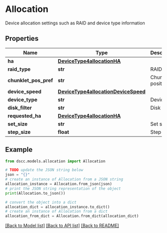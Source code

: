 # Allocation

Device allocation settings such as RAID and device type information

## Properties

Name | Type | Description | Notes
------------ | ------------- | ------------- | -------------
**ha** | [**DeviceType4allocationHA**](DeviceType4allocationHA.md) |  | [optional] 
**raid_type** | **str** | RAID type | [optional] 
**chunklet_pos_pref** | **str** | Chunklets position | [optional] 
**device_speed** | [**DeviceType4allocationDeviceSpeed**](DeviceType4allocationDeviceSpeed.md) |  | [optional] 
**device_type** | **str** | Device type | [optional] 
**disk_filter** | **str** | Disk filter | [optional] 
**requested_ha** | [**DeviceType4allocationHA**](DeviceType4allocationHA.md) |  | [optional] 
**set_size** | **str** | Set size | [optional] 
**step_size** | **float** | Step size | [optional] 

## Example

```python
from dscc.models.allocation import Allocation

# TODO update the JSON string below
json = "{}"
# create an instance of Allocation from a JSON string
allocation_instance = Allocation.from_json(json)
# print the JSON string representation of the object
print(Allocation.to_json())

# convert the object into a dict
allocation_dict = allocation_instance.to_dict()
# create an instance of Allocation from a dict
allocation_from_dict = Allocation.from_dict(allocation_dict)
```
[[Back to Model list]](../README.md#documentation-for-models) [[Back to API list]](../README.md#documentation-for-api-endpoints) [[Back to README]](../README.md)


